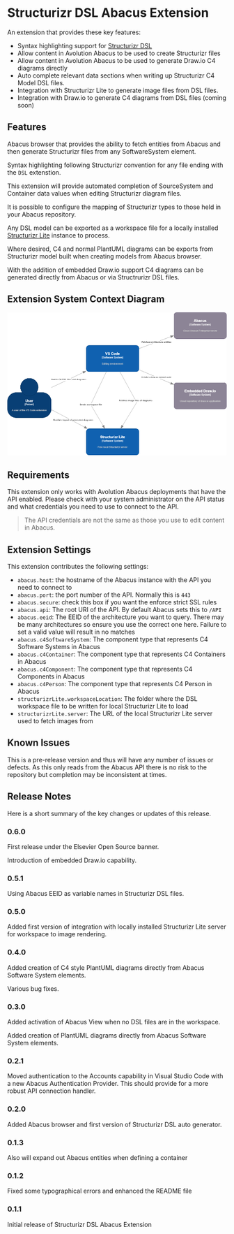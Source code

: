 # Structurizr DSL Abacus Extension

An extension that provides these key features:

* Syntax highlighting support for [Structurizr DSL](https://github.com/structurizr/dsl)
* Allow content in Avolution Abacus to be used to create Structurizr files
* Allow content in Avolution Abacus to be used to generate Draw.io C4 diagrams directly
* Auto complete relevant data sections when writing up Structurizr C4 Model DSL files.
* Integration with Structurizr Lite to generate image files from DSL files.
* Integration with Draw.io to generate C4 diagrams from DSL files (coming soon)

## Features

Abacus browser that provides the ability to fetch entities from Abacus and then generate Structurizr files from any SoftwareSystem element.

Syntax highlighting following Structurizr convention for any file ending with the `DSL` extenstion.

This extension will provide automated completion of SourceSystem and Container data values when editing Structurizr diagram files.

It is possible to configure the mapping of Structurizr types to those held in your Abacus repository.

Any DSL model can be exported as a workspace file for a locally installed [Structurizr Lite](https://structurizr.com/help/lite) instance to process.

Where desired, C4 and normal PlantUML diagrams can be exports from Structurizr model built when creating models from Abacus browser.

With the addition of embedded Draw.io support C4 diagrams can be generated directly from Abacus or via Structrurizr DSL files.

## Extension System Context Diagram

![System Context](https://raw.githubusercontent.com/elsevierlabs-os/structurizr-dsl-abacus-extension/main/media/Structurizr-DSL-Abacus.png)

## Requirements

This extension only works with Avolution Abacus deployments that have the API enabled. Please check with your system administrator on the API status and what credentials you need to use to connect to the API.

>The API credentials are not the same as those you use to edit content in Abacus.

## Extension Settings

This extension contributes the following settings:

* `abacus.host`: the hostname of the Abacus instance with the API you need to connect to
* `abacus.port`: the port number of the API. Normally this is `443`
* `abacus.secure`: check this box if you want the enforce strict SSL rules
* `abacus.api`: The root URI of the API. By default Abacus sets this to `/API`
* `abacus.eeid`: The EEID of the architecture you want to query. There may be many architectures so ensure you use the correct one here. Failure to set a valid value will result in no matches
* `abacus.c4SoftwareSystem`: The component type that represents C4 Software Systems in Abacus
* `abacus.c4Container`: The component type that represents C4 Containers in Abacus
* `abacus.c4Component`: The component type that represents C4 Components in Abacus
* `abacus.c4Person`: The component type that represents C4 Person in Abacus
* `structurizrLite.workspaceLocation`: The folder where the DSL workspace file to be written for local Structurizr Lite to load
* `structurizrLite.server`: The URL of the local Structurizr Lite server used to fetch images from

## Known Issues

This is a pre-release version and thus will have any number of issues or defects. As this only reads from the Abacus API there is no risk to the repository but completion may be inconsistent at times.

## Release Notes

Here is a short summary of the key changes or updates of this release.

### 0.6.0

First release under the Elsevier Open Source banner.

Introduction of embedded Draw.io capability.

### 0.5.1

Using Abacus EEID as variable names in Structurizr DSL files.

### 0.5.0

Added first version of integration with locally installed Structurizr Lite server for workspace to image rendering.

### 0.4.0

Added creation of C4 style PlantUML diagrams directly from Abacus Software System elements.

Various bug fixes.

### 0.3.0

Added activation of Abacus View when no DSL files are in the workspace.

Added creation of PlantUML diagrams directly from Abacus Software System elements.

### 0.2.1

Moved authentication to the Accounts capability in Visual Studio Code with a new Abacus Authentication Provider. This should provide for a more robust API connection handler.

### 0.2.0

Added Abacus browser and first version of Structurizr DSL auto generator.

### 0.1.3

Also will expand out Abacus entities when defining a container

### 0.1.2

Fixed some typographical errors and enhanced the README file

### 0.1.1

Initial release of Structurizr DSL Abacus Extension
